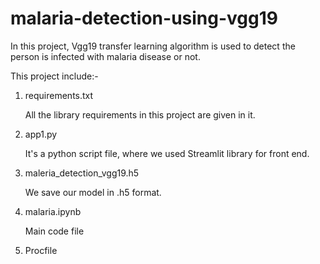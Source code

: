 # malaria-detection-using-vgg19



In this project, Vgg19 transfer learning algorithm is used to detect the person is infected with malaria disease or not.

This project include:-

1) requirements.txt 
     
     All the library requirements in this project are given in it.

2) app1.py

     It's a python script file, where we used Streamlit library for front end.

3) maleria_detection_vgg19.h5

     We save our model in .h5 format.

4) malaria.ipynb
   
     Main code file

5) Procfile
